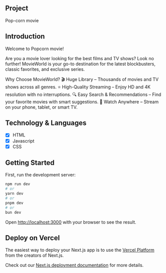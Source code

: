 ## Project
Pop-corn movie

## Introduction
Welcome to Popcorn movie!

Are you a movie lover looking for the best films and TV shows? Look no further! MovieWorld is your go-to destination for the latest blockbusters, classic favorites, and exclusive series.

Why Choose MovieWorld?
🎬 Huge Library – Thousands of movies and TV shows across all genres.
⭐ High-Quality Streaming – Enjoy HD and 4K resolution with no interruptions.
🔍 Easy Search & Recommendations – Find your favorite movies with smart suggestions.
📲 Watch Anywhere – Stream on your phone, tablet, or smart TV.

## Technology & Languages
- [x] HTML
- [x] Javascript
- [x] CSS      
## Getting Started

First, run the development server:

```bash
npm run dev
# or
yarn dev
# or
pnpm dev
# or
bun dev
```

Open [http://localhost:3000](http://localhost:3000) with your browser to see the result.


## Deploy on Vercel

The easiest way to deploy your Next.js app is to use the [Vercel Platform](https://vercel.com/new?utm_medium=default-template&filter=next.js&utm_source=create-next-app&utm_campaign=create-next-app-readme) from the creators of Next.js.

Check out our [Next.js deployment documentation](https://nextjs.org/docs/deployment) for more details.
